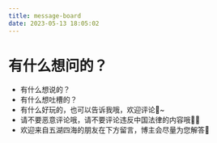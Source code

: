 ```yaml
---
title: message-board
date: 2023-05-13 18:05:02
---
```


# 有什么想问的？

* 有什么想说的？
* 有什么想吐槽的？
* 有什么好玩的，也可以告诉我哦，欢迎评论🍵~
* 请不要恶意评论哦，请不要评论违反中国法律的内容哦🙅‍♂️
* 欢迎来自五湖四海的朋友在下方留言，博主会尽量为您解答🤗